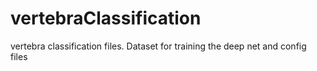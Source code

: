 # vertebraClassification
vertebra classification files. Dataset for training the deep net and config files
